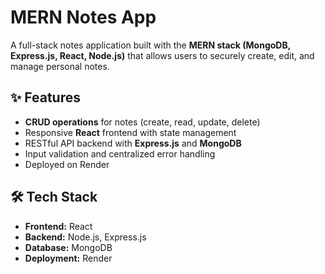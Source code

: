 # MERN Notes App

A full-stack notes application built with the **MERN stack (MongoDB, Express.js, React, Node.js)** that allows users to securely create, edit, and manage personal notes.  

## ✨ Features
- **CRUD operations** for notes (create, read, update, delete)  
- Responsive **React** frontend with state management 
- RESTful API backend with **Express.js** and **MongoDB**  
- Input validation and centralized error handling  
- Deployed on Render

## 🛠 Tech Stack
- **Frontend:** React
- **Backend:** Node.js, Express.js  
- **Database:** MongoDB 
- **Deployment:** Render
